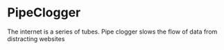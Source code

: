 # PipeClogger
The internet is a series of tubes. Pipe clogger slows the flow of data from distracting websites

